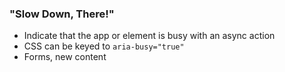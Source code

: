 ### "Slow Down, There!"

* Indicate that the app or element is busy with an async action
* CSS can be keyed to `aria-busy="true"`
* Forms, new content
